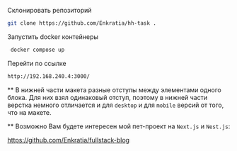 Склонировать репозиторий
```sh
git clone https://github.com/Enkratia/hh-task .
```
Запустить docker контейнеры
```sh
 docker compose up
```
Перейти по ссылке
```sh
http://192.168.240.4:3000/
```


** В нижней части макета разные отступы между элементами одного блока. Для них взял одинаковый отступ, поэтому в нижней части верстка немного отличается и для `desktop` и для `mobile` версий от того, что на макете.

** Возможно Вам будете интересен мой пет-проект на `Next.js` и `Nest.js`:

https://github.com/Enkratia/fullstack-blog

